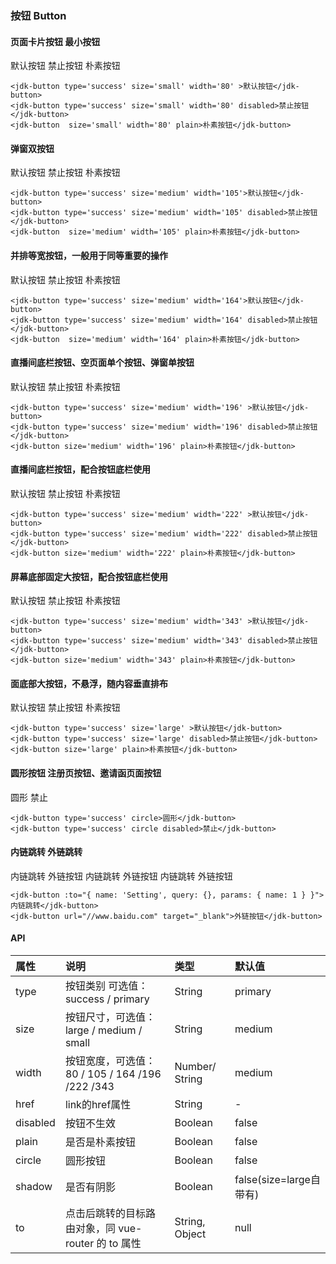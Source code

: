 ### 按钮 Button

#### 页面卡片按钮 最小按钮

<div class="component-wrapper">
    <jdk-button type='success' size='small' width='80' >默认按钮</jdk-button>
    <jdk-button type='success' size='small' width='80' disabled>禁止按钮</jdk-button>
    <jdk-button  size='small' width='80' plain>朴素按钮</jdk-button>
</div>

``` vue
<jdk-button type='success' size='small' width='80' >默认按钮</jdk-button>
<jdk-button type='success' size='small' width='80' disabled>禁止按钮</jdk-button>
<jdk-button  size='small' width='80' plain>朴素按钮</jdk-button>
```

#### 弹窗双按钮

<div class="component-wrapper">
    <jdk-button type='success' size='medium' width='105'>默认按钮</jdk-button>
    <jdk-button type='success' size='medium' width='105' disabled>禁止按钮</jdk-button>
    <jdk-button size='medium' width='105' plain>朴素按钮</jdk-button>
</div>

``` vue
<jdk-button type='success' size='medium' width='105'>默认按钮</jdk-button>
<jdk-button type='success' size='medium' width='105' disabled>禁止按钮</jdk-button>
<jdk-button  size='medium' width='105' plain>朴素按钮</jdk-button>
```

#### 并排等宽按钮，一般用于同等重要的操作

<div class="component-wrapper">
    <jdk-button type='success' size='medium' width='164'>默认按钮</jdk-button>
    <jdk-button type='success' size='medium' width='164' disabled>禁止按钮</jdk-button>
    <jdk-button  size='medium' width='164' plain>朴素按钮</jdk-button>
</div>

``` vue
<jdk-button type='success' size='medium' width='164'>默认按钮</jdk-button>
<jdk-button type='success' size='medium' width='164' disabled>禁止按钮</jdk-button>
<jdk-button  size='medium' width='164' plain>朴素按钮</jdk-button>
```

#### 直播间底栏按钮、空页面单个按钮、弹窗单按钮

<div class="component-wrapper">
    <jdk-button type='success' size='medium' width='196' >默认按钮</jdk-button>
    <jdk-button type='success' size='medium' width='196' disabled>禁止按钮</jdk-button>
    <jdk-button size='medium' width='196' plain>朴素按钮</jdk-button>
</div>

``` vue
<jdk-button type='success' size='medium' width='196' >默认按钮</jdk-button>
<jdk-button type='success' size='medium' width='196' disabled>禁止按钮</jdk-button>
<jdk-button size='medium' width='196' plain>朴素按钮</jdk-button>
```

#### 直播间底栏按钮，配合按钮底栏使用

<div class="component-wrapper">
    <jdk-button type='success' size='medium' width='222' >默认按钮</jdk-button>
    <jdk-button type='success' size='medium' width='222' disabled>禁止按钮</jdk-button>
    <jdk-button size='medium' width='222' plain>朴素按钮</jdk-button>
</div>

``` vue
<jdk-button type='success' size='medium' width='222' >默认按钮</jdk-button>
<jdk-button type='success' size='medium' width='222' disabled>禁止按钮</jdk-button>
<jdk-button size='medium' width='222' plain>朴素按钮</jdk-button>
```

#### 屏幕底部固定大按钮，配合按钮底栏使用

<div class="component-wrapper">
    <jdk-button type='success' size='medium' width='343' >默认按钮</jdk-button>
    <jdk-button type='success' size='medium' width='343' disabled>禁止按钮</jdk-button>
    <jdk-button size='medium' width='343' plain>朴素按钮</jdk-button>
</div>

``` vue
<jdk-button type='success' size='medium' width='343' >默认按钮</jdk-button>
<jdk-button type='success' size='medium' width='343' disabled>禁止按钮</jdk-button>
<jdk-button size='medium' width='343' plain>朴素按钮</jdk-button>
```


#### 面底部大按钮，不悬浮，随内容垂直排布

<div class="component-wrapper">
    <jdk-button type='success' size='large' >默认按钮</jdk-button>
    <jdk-button type='success' size='large' disabled>禁止按钮</jdk-button>
    <jdk-button size='large' plain>朴素按钮</jdk-button>
</div>

``` vue
<jdk-button type='success' size='large' >默认按钮</jdk-button>
<jdk-button type='success' size='large' disabled>禁止按钮</jdk-button>
<jdk-button size='large' plain>朴素按钮</jdk-button>
```

#### 圆形按钮 注册页按钮、邀请函页面按钮

<div class="component-wrapper">
    <jdk-button type='success' circle >圆形</jdk-button>
    <jdk-button type='success' circle disabled>禁止</jdk-button>
</div>

``` vue
<jdk-button type='success' circle>圆形</jdk-button>
<jdk-button type='success' circle disabled>禁止</jdk-button>
```

#### 内链跳转 外链跳转

<div class="component-wrapper">
    <jdk-button type='success' size='large' :to="{ name: 'Setting', query: {}, params: { name: 1 } }">内链跳转</jdk-button>
		<jdk-button type='success' size='large' href="//www.baidu.com" target="_blank">外链按钮</jdk-button>
		<jdk-button disabled type='success'  size='large' :to="{ name: 'Setting', query: {}, params: { name: 1 } }">内链跳转</jdk-button>
		<jdk-button disabled type='success' size='large'  href="//www.baidu.com" target="_blank">外链按钮</jdk-button>
		<jdk-button  plain size='large' :to="{ name: 'Setting', query: {}, params: { name: 1 } }">内链跳转</jdk-button>
		<jdk-button  plain size='large'  href="//www.baidu.com" target="_blank">外链按钮</jdk-button>
</div>

``` vue
<jdk-button :to="{ name: 'Setting', query: {}, params: { name: 1 } }">内链跳转</jdk-button>
<jdk-button url="//www.baidu.com" target="_blank">外链按钮</jdk-button>
```

#### API
|属性|说明|类型|默认值|
| :-----| :---- | :---- | :---- |
|type | 按钮类别 可选值：success / primary |  String | primary|
|size|按钮尺寸，可选值：large / medium / small|String|medium|
|width|按钮宽度，可选值：80 / 105 / 164 /196  /222 /343 |Number/ String|medium|
|href|link的href属性|String|-|
|disabled|按钮不生效|Boolean|false|
|plain|是否是朴素按钮|Boolean|false|
|circle|圆形按钮|Boolean|false|
|shadow|是否有阴影|Boolean|false(size=large自带有)|
|to|点击后跳转的目标路由对象，同 vue-router 的 to 属性|String, Object|null|

<script>
    import Vue from 'vue'
    import jdk from '@components'
		import '@/scss/docs.scss'
    Vue.use(jdk)

    export default {
        data () {
            return {
            }
        },
        methods: {
        }
    }
</script>
